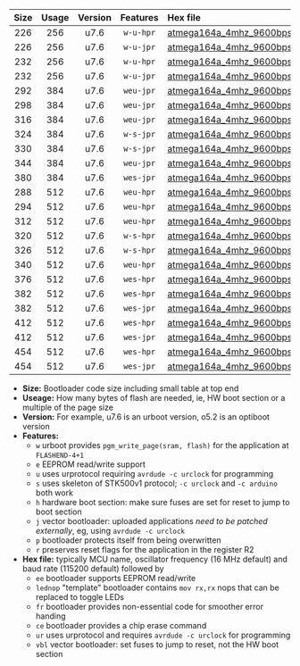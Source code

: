 |Size|Usage|Version|Features|Hex file|
|:-:|:-:|:-:|:-:|:--|
|226|256|u7.6|`w-u-hpr`|[atmega164a_4mhz_9600bps_ur.hex](https://raw.githubusercontent.com/stefanrueger/urboot/main/bootloaders/atmega164a/fcpu_4mhz/9600_bps/atmega164a_4mhz_9600bps_ur.hex)|
|226|256|u7.6|`w-u-jpr`|[atmega164a_4mhz_9600bps_ur_vbl.hex](https://raw.githubusercontent.com/stefanrueger/urboot/main/bootloaders/atmega164a/fcpu_4mhz/9600_bps/atmega164a_4mhz_9600bps_ur_vbl.hex)|
|232|256|u7.6|`w-u-hpr`|[atmega164a_4mhz_9600bps_lednop_ur.hex](https://raw.githubusercontent.com/stefanrueger/urboot/main/bootloaders/atmega164a/fcpu_4mhz/9600_bps/atmega164a_4mhz_9600bps_lednop_ur.hex)|
|232|256|u7.6|`w-u-jpr`|[atmega164a_4mhz_9600bps_lednop_ur_vbl.hex](https://raw.githubusercontent.com/stefanrueger/urboot/main/bootloaders/atmega164a/fcpu_4mhz/9600_bps/atmega164a_4mhz_9600bps_lednop_ur_vbl.hex)|
|292|384|u7.6|`weu-jpr`|[atmega164a_4mhz_9600bps_ee_ur_vbl.hex](https://raw.githubusercontent.com/stefanrueger/urboot/main/bootloaders/atmega164a/fcpu_4mhz/9600_bps/atmega164a_4mhz_9600bps_ee_ur_vbl.hex)|
|298|384|u7.6|`weu-jpr`|[atmega164a_4mhz_9600bps_ee_lednop_ur_vbl.hex](https://raw.githubusercontent.com/stefanrueger/urboot/main/bootloaders/atmega164a/fcpu_4mhz/9600_bps/atmega164a_4mhz_9600bps_ee_lednop_ur_vbl.hex)|
|316|384|u7.6|`weu-jpr`|[atmega164a_4mhz_9600bps_ee_lednop_fr_ur_vbl.hex](https://raw.githubusercontent.com/stefanrueger/urboot/main/bootloaders/atmega164a/fcpu_4mhz/9600_bps/atmega164a_4mhz_9600bps_ee_lednop_fr_ur_vbl.hex)|
|324|384|u7.6|`w-s-jpr`|[atmega164a_4mhz_9600bps_vbl.hex](https://raw.githubusercontent.com/stefanrueger/urboot/main/bootloaders/atmega164a/fcpu_4mhz/9600_bps/atmega164a_4mhz_9600bps_vbl.hex)|
|330|384|u7.6|`w-s-jpr`|[atmega164a_4mhz_9600bps_lednop_vbl.hex](https://raw.githubusercontent.com/stefanrueger/urboot/main/bootloaders/atmega164a/fcpu_4mhz/9600_bps/atmega164a_4mhz_9600bps_lednop_vbl.hex)|
|344|384|u7.6|`weu-jpr`|[atmega164a_4mhz_9600bps_ee_lednop_fr_ce_ur_vbl.hex](https://raw.githubusercontent.com/stefanrueger/urboot/main/bootloaders/atmega164a/fcpu_4mhz/9600_bps/atmega164a_4mhz_9600bps_ee_lednop_fr_ce_ur_vbl.hex)|
|380|384|u7.6|`wes-jpr`|[atmega164a_4mhz_9600bps_ee_vbl.hex](https://raw.githubusercontent.com/stefanrueger/urboot/main/bootloaders/atmega164a/fcpu_4mhz/9600_bps/atmega164a_4mhz_9600bps_ee_vbl.hex)|
|288|512|u7.6|`weu-hpr`|[atmega164a_4mhz_9600bps_ee_ur.hex](https://raw.githubusercontent.com/stefanrueger/urboot/main/bootloaders/atmega164a/fcpu_4mhz/9600_bps/atmega164a_4mhz_9600bps_ee_ur.hex)|
|294|512|u7.6|`weu-hpr`|[atmega164a_4mhz_9600bps_ee_lednop_ur.hex](https://raw.githubusercontent.com/stefanrueger/urboot/main/bootloaders/atmega164a/fcpu_4mhz/9600_bps/atmega164a_4mhz_9600bps_ee_lednop_ur.hex)|
|312|512|u7.6|`weu-hpr`|[atmega164a_4mhz_9600bps_ee_lednop_fr_ur.hex](https://raw.githubusercontent.com/stefanrueger/urboot/main/bootloaders/atmega164a/fcpu_4mhz/9600_bps/atmega164a_4mhz_9600bps_ee_lednop_fr_ur.hex)|
|320|512|u7.6|`w-s-hpr`|[atmega164a_4mhz_9600bps.hex](https://raw.githubusercontent.com/stefanrueger/urboot/main/bootloaders/atmega164a/fcpu_4mhz/9600_bps/atmega164a_4mhz_9600bps.hex)|
|326|512|u7.6|`w-s-hpr`|[atmega164a_4mhz_9600bps_lednop.hex](https://raw.githubusercontent.com/stefanrueger/urboot/main/bootloaders/atmega164a/fcpu_4mhz/9600_bps/atmega164a_4mhz_9600bps_lednop.hex)|
|340|512|u7.6|`weu-hpr`|[atmega164a_4mhz_9600bps_ee_lednop_fr_ce_ur.hex](https://raw.githubusercontent.com/stefanrueger/urboot/main/bootloaders/atmega164a/fcpu_4mhz/9600_bps/atmega164a_4mhz_9600bps_ee_lednop_fr_ce_ur.hex)|
|376|512|u7.6|`wes-hpr`|[atmega164a_4mhz_9600bps_ee.hex](https://raw.githubusercontent.com/stefanrueger/urboot/main/bootloaders/atmega164a/fcpu_4mhz/9600_bps/atmega164a_4mhz_9600bps_ee.hex)|
|382|512|u7.6|`wes-hpr`|[atmega164a_4mhz_9600bps_ee_lednop.hex](https://raw.githubusercontent.com/stefanrueger/urboot/main/bootloaders/atmega164a/fcpu_4mhz/9600_bps/atmega164a_4mhz_9600bps_ee_lednop.hex)|
|382|512|u7.6|`wes-jpr`|[atmega164a_4mhz_9600bps_ee_lednop_vbl.hex](https://raw.githubusercontent.com/stefanrueger/urboot/main/bootloaders/atmega164a/fcpu_4mhz/9600_bps/atmega164a_4mhz_9600bps_ee_lednop_vbl.hex)|
|412|512|u7.6|`wes-hpr`|[atmega164a_4mhz_9600bps_ee_lednop_fr.hex](https://raw.githubusercontent.com/stefanrueger/urboot/main/bootloaders/atmega164a/fcpu_4mhz/9600_bps/atmega164a_4mhz_9600bps_ee_lednop_fr.hex)|
|412|512|u7.6|`wes-jpr`|[atmega164a_4mhz_9600bps_ee_lednop_fr_vbl.hex](https://raw.githubusercontent.com/stefanrueger/urboot/main/bootloaders/atmega164a/fcpu_4mhz/9600_bps/atmega164a_4mhz_9600bps_ee_lednop_fr_vbl.hex)|
|454|512|u7.6|`wes-hpr`|[atmega164a_4mhz_9600bps_ee_lednop_fr_ce.hex](https://raw.githubusercontent.com/stefanrueger/urboot/main/bootloaders/atmega164a/fcpu_4mhz/9600_bps/atmega164a_4mhz_9600bps_ee_lednop_fr_ce.hex)|
|454|512|u7.6|`wes-jpr`|[atmega164a_4mhz_9600bps_ee_lednop_fr_ce_vbl.hex](https://raw.githubusercontent.com/stefanrueger/urboot/main/bootloaders/atmega164a/fcpu_4mhz/9600_bps/atmega164a_4mhz_9600bps_ee_lednop_fr_ce_vbl.hex)|

- **Size:** Bootloader code size including small table at top end
- **Useage:** How many bytes of flash are needed, ie, HW boot section or a multiple of the page size
- **Version:** For example, u7.6 is an urboot version, o5.2 is an optiboot version
- **Features:**
  + `w` urboot provides `pgm_write_page(sram, flash)` for the application at `FLASHEND-4+1`
  + `e` EEPROM read/write support
  + `u` uses urprotocol requiring `avrdude -c urclock` for programming
  + `s` uses skeleton of STK500v1 protocol; `-c urclock` and `-c arduino` both work
  + `h` hardware boot section: make sure fuses are set for reset to jump to boot section
  + `j` vector bootloader: uploaded applications *need to be patched externally*, eg, using `avrdude -c urclock`
  + `p` bootloader protects itself from being overwritten
  + `r` preserves reset flags for the application in the register R2
- **Hex file:** typically MCU name, oscillator frequency (16 MHz default) and baud rate (115200 default) followed by
  + `ee` bootloader supports EEPROM read/write
  + `lednop` "template" bootloader contains `mov rx,rx` nops that can be replaced to toggle LEDs
  + `fr` bootloader provides non-essential code for smoother error handing
  + `ce` bootloader provides a chip erase command
  + `ur` uses urprotocol and requires `avrdude -c urclock` for programming
  + `vbl` vector bootloader: set fuses to jump to reset, not the HW boot section
